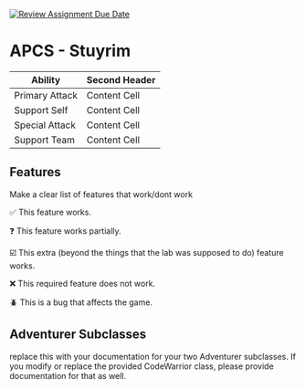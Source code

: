 [![Review Assignment Due Date](https://classroom.github.com/assets/deadline-readme-button-22041afd0340ce965d47ae6ef1cefeee28c7c493a6346c4f15d667ab976d596c.svg)](https://classroom.github.com/a/KprAwj1n)
# APCS - Stuyrim

| Ability  | Second Header |
| ------------- | ------------- |
| Primary Attack  | Content Cell  |
| Support Self  | Content Cell  |
| Special Attack  | Content Cell  |
| Support Team  | Content Cell  |


## Features

Make a clear list of features that work/dont work

:white_check_mark: This feature works.

:question: This feature works partially.

:ballot_box_with_check: This extra (beyond the things that the lab was supposed to do) feature works.

:x: This required feature does not work.

:beetle: This is a bug that affects the game.


## Adventurer Subclasses

replace this with your documentation for your two Adventurer subclasses. If you modify or replace the provided CodeWarrior class, please provide documentation for that as well.

